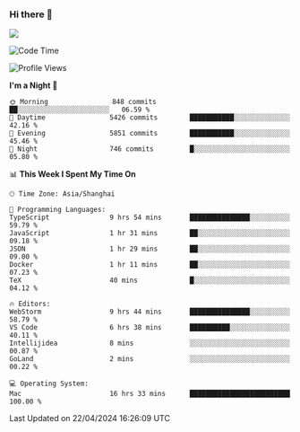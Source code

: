 ### Hi there 👋

<!--
**JJAYCHEN1e/jjaychen1e** is a ✨ _special_ ✨ repository because its `README.md` (this file) appears on your GitHub profile.

Here are some ideas to get you started:

- 🔭 I’m currently working on ...
- 🌱 I’m currently learning ...
- 👯 I’m looking to collaborate on ...
- 🤔 I’m looking for help with ...
- 💬 Ask me about ...
- 📫 How to reach me: ...
- 😄 Pronouns: ...
- ⚡ Fun fact: ...
-->

[![](https://github-readme-stats.vercel.app/api?username=jjaychen1e&show_icons=true)](https://github.com/jjaychen1e/github-readme-stats?count_private=true)

<!--START_SECTION:waka-->
![Code Time](http://img.shields.io/badge/Code%20Time-1%2C121%20hrs%209%20mins-blue)

![Profile Views](http://img.shields.io/badge/Profile%20Views-4-blue)

**I'm a Night 🦉** 

```text
🌞 Morning                848 commits         ██░░░░░░░░░░░░░░░░░░░░░░░   06.59 % 
🌆 Daytime                5426 commits        ███████████░░░░░░░░░░░░░░   42.16 % 
🌃 Evening                5851 commits        ███████████░░░░░░░░░░░░░░   45.46 % 
🌙 Night                  746 commits         █░░░░░░░░░░░░░░░░░░░░░░░░   05.80 % 
```


📊 **This Week I Spent My Time On** 

```text
🕑︎ Time Zone: Asia/Shanghai

💬 Programming Languages: 
TypeScript               9 hrs 54 mins       ███████████████░░░░░░░░░░   59.79 % 
JavaScript               1 hr 31 mins        ██░░░░░░░░░░░░░░░░░░░░░░░   09.18 % 
JSON                     1 hr 29 mins        ██░░░░░░░░░░░░░░░░░░░░░░░   09.00 % 
Docker                   1 hr 11 mins        ██░░░░░░░░░░░░░░░░░░░░░░░   07.23 % 
TeX                      40 mins             █░░░░░░░░░░░░░░░░░░░░░░░░   04.12 % 

🔥 Editors: 
WebStorm                 9 hrs 44 mins       ███████████████░░░░░░░░░░   58.79 % 
VS Code                  6 hrs 38 mins       ██████████░░░░░░░░░░░░░░░   40.11 % 
Intellijidea             8 mins              ░░░░░░░░░░░░░░░░░░░░░░░░░   00.87 % 
GoLand                   2 mins              ░░░░░░░░░░░░░░░░░░░░░░░░░   00.22 % 

💻 Operating System: 
Mac                      16 hrs 33 mins      █████████████████████████   100.00 % 
```


 Last Updated on 22/04/2024 16:26:09 UTC
<!--END_SECTION:waka-->
